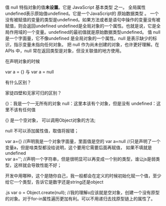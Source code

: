 
值 null 特指对象的值**未设置**。它是 JavaScript 基本类型 之一。
全局属性undefined表示原始值undefined。它是一个JavaScript的 原始数据类型 。
一个没有被赋值的变量的类型是undefined。如果方法或者是语句中操作的变量没有被赋值，则会返回undefined
undefined是全局对象的一个属性。也就是说，它是全局作用域的一个变量。undefined的最初值就是原始数据类型undefined。
值 null 是一个字面量，它不像undefined 是全局对象的一个属性。null 是表示缺少的标识，指示变量未指向任何对象。
把 null 作为尚未创建的对象，也许更好理解。在 APIs 中，null 常在返回类型是对象，但没关联值的地方使用。

在声明对象的时候

var a = {}
与 
var a = null

有什么区别？


家徒四壁和无家可归的区别？

{}：我是一个一无所有的对象
null：这里本该有个对象，但是没有
undefined：这里不该有任何值

{} 是一个空对象， 可以调用Object对象的方法;

null 不可以添加属性值，取值将报错； 


var a={} //声明我是一个对象字面量，里面值是空的
var a=null //只是声明了一个变量a，但是啥类型都没给说明，这个要用它需要后面再赋值， 如果不填就是undefined   
var a=''; //声明一个字符串，但是很明显可以再变成一个别的类型，谁让js是弱类型，这样就会导致性能不好； 

开发中用哪种，这个是随你自己，我一般都会在定义的时候初始化赋一个值，至少给它一个类型，告诉它是数字还是string还是object


.js var o = Object.create(null);
//我的理解o应该就是空对象，创建一个没有原型的对象。对于for-in属性遍历更加有利。可以不用递归去找原型链上的属性了。 